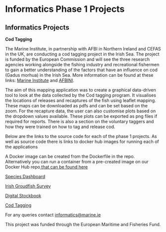  <h1>Informatics Phase 1 Projects</h1>
  <p><b><h2>Informatics Projects</h2></b></p>
  <p><b>Cod Tagging</b></p>
  <p>The Marine Institute, in partnership with AFBI in Northern Ireland and CEFAS in the UK, are conducting a cod tagging project in the Irish Sea. The project is funded by the European Commission and will see the three research agencies working alongside the fishing industry and recreational fishermen to gain a better understanding of the factors that have an influence on cod (Gadus morhua) in the Irish Sea. More information can be found at these links: <a href="https://www.marine.ie/Home/site-area/areas-activity/fisheries-ecosystems/irish-sea-cod-tagging-project">Marine Institute</a> and <a href = "https://www.afbini.gov.uk/articles/cod-tagging-project-irish-sea">AFBINI</a>.</p>
  <p>The aim of this mapping application was to create a graphical data-driven tool to look at the data collected by the Cod tagging program. It visualises the locations of releases and recaptures of the fish using leaflet mapping. These maps can be downloaded as pdfs and can be set based on the zoom. For the recapture data, the user can also customise plots based on the dropdown values available. These plots can be exported as png files if required for reports. There is also a section on the voluntary taggers and how they were trained on how to tag and release cod.</p>
  <p>Below are the links to the source code for each of the phase 1 projects.  As well as source code there is links to docker hub images for running each of the applications</p>
    <p>A Docker image can be created from the Dockerfile in the repo.  Alternatively you can run a container from a pre-created image on our Docker Hub repo<a href ="https://cloud.docker.com/u/informaticsmarine/repository/list"> that can be found here</a>  </p>
  <p><a href="https://github.com/IrishMarineInstitute/species-dashboard">Species Dashboard</a></p>
  <p><a href="https://github.com/IrishMarineInstitute/igfs-data-explorer">Irish Groudfish Survey</a></p>
  <p><a href="https://github.com/IrishMarineInstitute/digital-stockbook">Digital Stockbook</a></p>
  <p><a href="https://github.com/IrishMarineInstitute/cod-tagging">Cod Tagging</a></p>
  

For any queries contact <informatics@marine.ie>
 <p>This project was funded through the European Maritime and Fisheries Fund.</p> 

